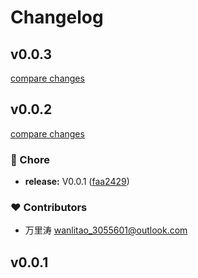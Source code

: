 # Changelog


## v0.0.3

[compare changes](https://github.com/electron-nitro/cli/compare/v0.0.2...v0.0.3)

## v0.0.2

[compare changes](https://github.com/electron-nitro/cli/compare/v0.0.1...v0.0.2)

### 🏡 Chore

- **release:** V0.0.1 ([faa2429](https://github.com/electron-nitro/cli/commit/faa2429))

### ❤️ Contributors

- 万里涛 <wanlitao_3055601@outlook.com>

## v0.0.1

